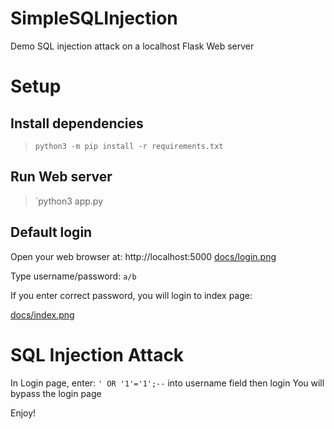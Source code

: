 # SimpleSQLInjection
Demo SQL injection attack on a localhost Flask Web server

# Setup
## Install dependencies
> `python3 -m pip install -r requirements.txt`

## Run Web server
> `python3 app.py

## Default login
Open your web browser at: http://localhost:5000
[docs/login.png](docs/login.png)

Type username/password: `a/b`

If you enter correct password, you will login to index page:

[docs/index.png](docs/index.png)


# SQL Injection Attack
In Login page, enter: `' OR '1'='1';--` into username field then login
You will bypass the login page

Enjoy!



